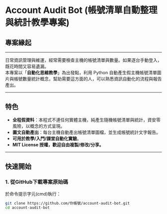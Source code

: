 # Account Audit Bot (帳號清單自動整理與統計教學專案)

## 專案緣起
---
日常資訊管理與維運，經常需要檢查主機的帳號清單與數量。如果逐台手動登入，既花時間又容易遺漏。  
本專案以「**自動化思維教學**」為出發點，利用 Python 自動產生假主機帳號清單圖片與帳號數量統計概念，幫助需要這方面的人，可以熟悉資訊自動化的流程與報告產出。

---

## 特色
- **全程假資料**：本程式不連任何實體主機，純產生隨機帳號清單與統計，資安零風險，以概念的方式呈現。
- **圖文自動產出**：每台主機自動產出帳號清單圖檔，並生成帳號統計文字報告。
- **可用於教學/入門/課堂自動化實驗**。
- **MIT License 授權，歡迎自由複製/修改/分享。**

---

## 快速開始

### 1. 從GitHub下載專案原始碼
於命令提示字元(cmd)執行：

```bash
git clone https://github.com/你帳號/account-audit-bot.git
cd account-audit-bot
